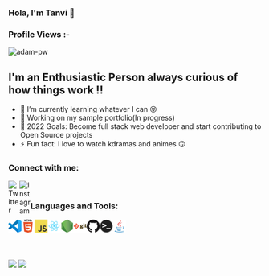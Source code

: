 ### Hola, I'm Tanvi 👋 
<p align="right"> <h3>Profile Views :-</h3> <img src="https://komarev.com/ghpvc/?username=tanvi1110&label=Profile%20views&color=0e75b6&style=flat"
    alt="adam-pw" /> 
  </p>

## I'm an Enthusiastic Person always curious of how things work !!

- 🌱 I’m currently learning whatever I can 😜 
- 💫 Working on my sample portfolio(In progress)
- 🥅 2022 Goals: Become full stack web developer and start contributing to Open Source projects
- ⚡ Fun fact: I love to watch kdramas and animes 🙃

### Connect with me:

<a href="https://twitter.com/TanviSh70149225"><img align="left" alt="Twitter" width="22px" src="https://cdn.cdnlogo.com/logos/t/96/twitter-icon.svg"></a>
<a href="https://www.instagram.com/tanvi_1304/"><img align="left" alt="Instagram" width="22px" src="https://cdn.cdnlogo.com/logos/i/92/instagram.svg"></a>

<br />


### Languages and Tools:

<img align="left" alt="Visual Studio Code" width="26px" src="https://raw.githubusercontent.com/github/explore/80688e429a7d4ef2fca1e82350fe8e3517d3494d/topics/visual-studio-code/visual-studio-code.png" />
<img align="left" alt="HTML5" width="26px" src="https://raw.githubusercontent.com/github/explore/80688e429a7d4ef2fca1e82350fe8e3517d3494d/topics/html/html.png" />
<img align="left" alt="JavaScript" width="26px" src="https://raw.githubusercontent.com/github/explore/80688e429a7d4ef2fca1e82350fe8e3517d3494d/topics/javascript/javascript.png" />
<img align="left" alt="React" width="26px" src="https://raw.githubusercontent.com/github/explore/80688e429a7d4ef2fca1e82350fe8e3517d3494d/topics/react/react.png" />
<img align="left" alt="Node.js" width="26px" src="https://raw.githubusercontent.com/github/explore/80688e429a7d4ef2fca1e82350fe8e3517d3494d/topics/nodejs/nodejs.png" />
<img align="left" alt="Git" width="26px" src="https://raw.githubusercontent.com/github/explore/80688e429a7d4ef2fca1e82350fe8e3517d3494d/topics/git/git.png" />
<img align="left" alt="GitHub" width="26px" src="https://raw.githubusercontent.com/github/explore/78df643247d429f6cc873026c0622819ad797942/topics/github/github.png" />
<img align="left" alt="Terminal" width="26px" src="https://raw.githubusercontent.com/github/explore/80688e429a7d4ef2fca1e82350fe8e3517d3494d/topics/terminal/terminal.png" />
<a href="https://www.java.com"> <img
      src="https://raw.githubusercontent.com/devicons/devicon/master/icons/java/java-original.svg" alt="java" width="26px"
       /> </a> 
       

<br />
<br />
<br />

<br />
<img src="https://github-readme-streak-stats.herokuapp.com/?user=tanvi1110&theme=tokyonight"/>

<img src ="https://github-readme-stats.vercel.app/api?username=tanvi1110&&show_icons=true&title_color=ffffff&icon_color=bb2acf&text_color=daf7dc&bg_color=151515"/>


